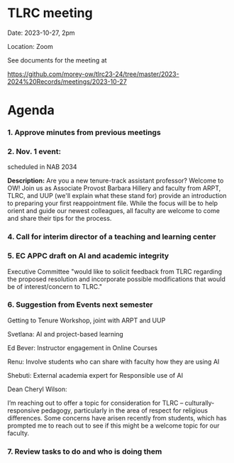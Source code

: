 # TLRC meeting 

Date: 2023-10-27, 2pm

Location: Zoom 

See documents for the meeting at

https://github.com/morey-ow/tlrc23-24/tree/master/2023-2024%20Records/meetings/2023-10-27


# Agenda

### 1. Approve minutes from previous meetings


### 2. Nov. 1 event: 

scheduled in NAB 2034 

**Description:**
Are you a new tenure-track assistant professor? Welcome to OW! Join us as Associate Provost Barbara Hillery and faculty from ARPT, TLRC, and UUP (we'll explain what these stand for) provide an introduction to preparing your first reappointment file. While the focus will be to help orient and guide our newest colleagues, all faculty are welcome to come and share their tips for the process.

### 4. Call for interim director of a teaching and learning center

### 5. EC APPC draft on AI and academic integrity



Executive Committee "would like to solicit feedback from TLRC regarding the proposed resolution and incorporate possible modifications that would be of interest/concern to TLRC."


### 6. Suggestion from Events next semester 


Getting to Tenure Workshop, joint with ARPT and UUP

Svetlana: AI and project-based learning  

Ed Bever: Instructor engagement in Online Courses  

Renu: Involve students who can share with faculty how they are using AI 

Shebuti: External academia expert for Responsible use of AI 

Dean Cheryl Wilson:

I’m reaching out to offer a topic for consideration for TLRC – culturally-responsive pedagogy, particularly in the area of respect for religious differences.  Some concerns have arisen recently from students, which has prompted me to reach out to see if this might be a welcome topic for our faculty. 

### 7. Review tasks to do and who is doing them


